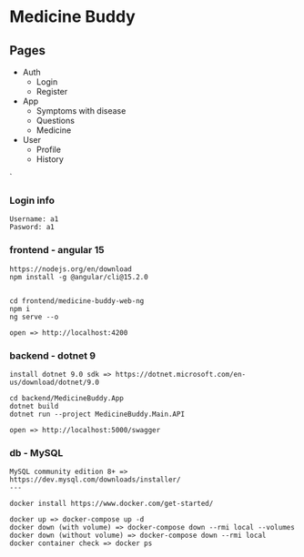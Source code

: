 # Medicine Buddy

## Pages
- Auth
  - Login
  - Register
- App
  - Symptoms with disease
  - Questions
  - Medicine
- User
  - Profile
  - History

`

### Login info
```
Username: a1
Pasword: a1
```

### frontend - angular 15
```
https://nodejs.org/en/download
npm install -g @angular/cli@15.2.0


cd frontend/medicine-buddy-web-ng
npm i
ng serve --o

open => http://localhost:4200
```

### backend - dotnet 9
```
install dotnet 9.0 sdk => https://dotnet.microsoft.com/en-us/download/dotnet/9.0

cd backend/MedicineBuddy.App
dotnet build
dotnet run --project MedicineBuddy.Main.API

open => http://localhost:5000/swagger
```

### db - MySQL
```
MySQL community edition 8+ => https://dev.mysql.com/downloads/installer/
---

docker install https://www.docker.com/get-started/

docker up => docker-compose up -d
docker down (with volume) => docker-compose down --rmi local --volumes
docker down (without volume) => docker-compose down --rmi local
docker container check => docker ps
```